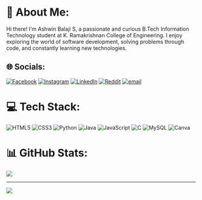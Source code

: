# 💫 About Me:
Hi there! I'm Ashwin Balaji S, a passionate and curious B.Tech Information Technology student at K. Ramakrishnan College of Engineering. I enjoy exploring the world of software development, solving problems through code, and constantly learning new technologies.


## 🌐 Socials:
[![Facebook](https://img.shields.io/badge/Facebook-%231877F2.svg?logo=Facebook&logoColor=white)](https://facebook.com/ashwin.balaji.9461799) [![Instagram](https://img.shields.io/badge/Instagram-%23E4405F.svg?logo=Instagram&logoColor=white)](https://instagram.com/ashwin_ash_023) [![LinkedIn](https://img.shields.io/badge/LinkedIn-%230077B5.svg?logo=linkedin&logoColor=white)](https://www.linkedin.com/in/ashwin-balaji-s-388ab9253/) [![Reddit](https://img.shields.io/badge/Reddit-%23FF4500.svg?logo=Reddit&logoColor=white)](https://reddit.com/user/Ashwin112211) [![email](https://img.shields.io/badge/Email-D14836?logo=gmail&logoColor=white)](mailto:ashwinbalajisid@gmail.com) 

# 💻 Tech Stack:
![HTML5](https://img.shields.io/badge/html5-%23E34F26.svg?style=for-the-badge&logo=html5&logoColor=white) ![CSS3](https://img.shields.io/badge/css3-%231572B6.svg?style=for-the-badge&logo=css3&logoColor=white) ![Python](https://img.shields.io/badge/python-3670A0?style=for-the-badge&logo=python&logoColor=ffdd54) ![Java](https://img.shields.io/badge/java-%23ED8B00.svg?style=for-the-badge&logo=openjdk&logoColor=white) ![JavaScript](https://img.shields.io/badge/javascript-%23323330.svg?style=for-the-badge&logo=javascript&logoColor=%23F7DF1E) ![C](https://img.shields.io/badge/c-%2300599C.svg?style=for-the-badge&logo=c&logoColor=white) ![MySQL](https://img.shields.io/badge/mysql-4479A1.svg?style=for-the-badge&logo=mysql&logoColor=white) ![Canva](https://img.shields.io/badge/Canva-%2300C4CC.svg?style=for-the-badge&logo=Canva&logoColor=white)
# 📊 GitHub Stats:
![](https://github-readme-stats.vercel.app/api/top-langs/?username=ashwin112211&theme=dark&hide_border=false&include_all_commits=true&count_private=true&layout=compact)

---
[![](https://visitcount.itsvg.in/api?id=ashwin112211&icon=0&color=0)](https://visitcount.itsvg.in)

<!-- Proudly created with GPRM ( https://gprm.itsvg.in ) -->
